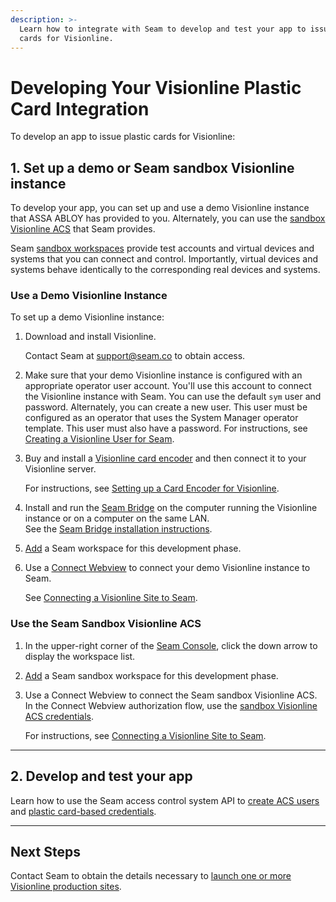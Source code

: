 ```yaml
---
description: >-
  Learn how to integrate with Seam to develop and test your app to issue plastic
  cards for Visionline.
---
```


# Developing Your Visionline Plastic Card Integration

To develop an app to issue plastic cards for Visionline:

## 1. Set up a demo or Seam sandbox Visionline instance

To develop your app, you can set up and use a demo Visionline instance that ASSA ABLOY has provided to you. Alternately, you can use the [sandbox Visionline ACS](../../../device-guides/sandbox-and-sample-data/assa-abloy-visionline-access-management-system-sample-data.md) that Seam provides.

Seam [sandbox workspaces](../../../core-concepts/workspaces/#sandbox-workspaces) provide test accounts and virtual devices and systems that you can connect and control. Importantly, virtual devices and systems behave identically to the corresponding real devices and systems.

### Use a Demo Visionline Instance

To set up a demo Visionline instance:

1.  Download and install Visionline.

    Contact Seam at [support@seam.co](mailto:support@seam.co) to obtain access.
2. Make sure that your demo Visionline instance is configured with an appropriate operator user account. You'll use this account to connect the Visionline instance with Seam. You can use the default `sym` user and password. Alternately, you can create a new user. This user must be configured as an operator that uses the System Manager operator template. This user must also have a password. For instructions, see [Creating a Visionline User for Seam](creating-a-visionline-user-for-seam.md).
3.  Buy and install a [Visionline card encoder](https://estore.assaabloyglobalsolutions.com/no/marine/rfid-encoder-updater-complete.html) and then connect it to your Visionline server.

    For instructions, see [Setting up a Card Encoder for Visionline](setting-up-a-card-encoder-for-visionline.md).
4. Install and run the [Seam Bridge](../../../capability-guides/seam-bridge.md) on the computer running the Visionline instance or on a computer on the same LAN.\
   See the [Seam Bridge installation instructions](../../../capability-guides/seam-bridge.md#installation-instructions).
5. [Add](../../../core-concepts/workspaces/#create-a-sandbox-workspace) a Seam workspace for this development phase.
6.  Use a [Connect Webview](../../../core-concepts/connect-webviews/) to connect your demo Visionline instance to Seam.

    See [Connecting a Visionline Site to Seam](connecting-a-visionline-site-to-seam.md).

### Use the Seam Sandbox Visionline ACS

1. In the upper-right corner of the [Seam Console](https://console.seam.co/), click the down arrow to display the workspace list.
2. [Add](../../../core-concepts/workspaces/#create-a-sandbox-workspace) a Seam sandbox workspace for this development phase.
3.  Use a Connect Webview to connect the Seam sandbox Visionline ACS.\
    In the Connect Webview authorization flow, use the [sandbox Visionline ACS credentials](../../../device-guides/sandbox-and-sample-data/assa-abloy-visionline-access-management-system-sample-data.md).

    For instructions, see [Connecting a Visionline Site to Seam](connecting-a-visionline-site-to-seam.md).

***

## 2. Develop and test your app

Learn how to use the Seam access control system API to [create ACS users](../../../products/access-systems/user-management.md#create-an-acs-user) and [plastic card-based credentials](../../../capability-guides/access-systems/managing-credentials.md#create-a-key-card-based-credential).

***

## Next Steps

Contact Seam to obtain the details necessary to [launch one or more Visionline production sites](launching-your-visionline-production-sites.md).&#x20;
